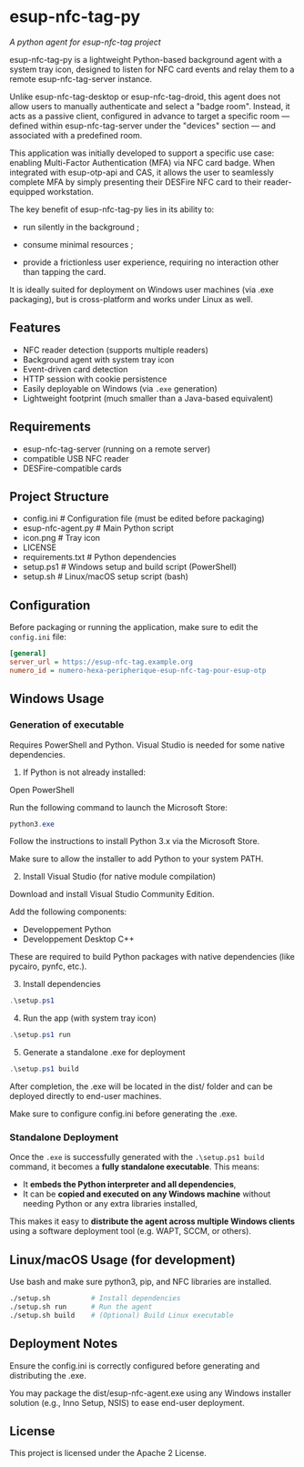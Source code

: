 # esup-nfc-tag-py 
*A python agent for esup-nfc-tag project*

esup-nfc-tag-py is a lightweight Python-based background agent with a system tray icon, 
designed to listen for NFC card events and relay them to a remote esup-nfc-tag-server instance.

Unlike esup-nfc-tag-desktop or esup-nfc-tag-droid, this agent does not allow users to manually authenticate 
and select a "badge room". 
Instead, it acts as a passive client, configured in advance to target a specific room —
defined within esup-nfc-tag-server under the "devices" section — and associated with a predefined room.

This application was initially developed to support a specific use case: 
enabling Multi-Factor Authentication (MFA) via NFC card badge.
When integrated with esup-otp-api and CAS, it allows the user to seamlessly complete MFA by simply presenting 
their DESFire NFC card to their reader-equipped workstation.

The key benefit of esup-nfc-tag-py lies in its ability to:

- run silently in the background ;

- consume minimal resources ;

- provide a frictionless user experience, requiring no interaction other than tapping the card.

It is ideally suited for deployment on Windows user machines (via .exe packaging), but is cross-platform and works under Linux as well.

## Features

- NFC reader detection (supports multiple readers)
- Background agent with system tray icon
- Event-driven card detection
- HTTP session with cookie persistence
- Easily deployable on Windows (via `.exe` generation)
- Lightweight footprint (much smaller than a Java-based equivalent)

## Requirements

- esup-nfc-tag-server (running on a remote server)
- compatible USB NFC reader
- DESFire-compatible cards

## Project Structure

- config.ini # Configuration file (must be edited before packaging)
- esup-nfc-agent.py # Main Python script
- icon.png # Tray icon
- LICENSE
- requirements.txt # Python dependencies
- setup.ps1 # Windows setup and build script (PowerShell)
- setup.sh # Linux/macOS setup script (bash)


## Configuration

Before packaging or running the application, make sure to edit the `config.ini` file:

```ini
[general]
server_url = https://esup-nfc-tag.example.org
numero_id = numero-hexa-peripherique-esup-nfc-tag-pour-esup-otp
```

## Windows Usage

### Generation of executable

Requires PowerShell and Python. Visual Studio is needed for some native dependencies.

1. If Python is not already installed:

Open PowerShell

Run the following command to launch the Microsoft Store:

```powershell
python3.exe
```

Follow the instructions to install Python 3.x via the Microsoft Store.

Make sure to allow the installer to add Python to your system PATH.

2. Install Visual Studio (for native module compilation)

Download and install Visual Studio Community Edition.

Add the following components:

- Developpement Python
- Developpement Desktop C++

These are required to build Python packages with native dependencies (like pycairo, pynfc, etc.).

3. Install dependencies
```powershell
.\setup.ps1
```

4. Run the app (with system tray icon)
```powershell
.\setup.ps1 run
```

5. Generate a standalone .exe for deployment
```powershell
.\setup.ps1 build
```

After completion, the .exe will be located in the dist/ folder and can be deployed directly to end-user machines.

Make sure to configure config.ini before generating the .exe.

### Standalone Deployment

Once the `.exe` is successfully generated with the `.\setup.ps1 build` command, it becomes a **fully standalone executable**. This means:

- It **embeds the Python interpreter and all dependencies**,
- It can be **copied and executed on any Windows machine** without needing Python or any extra libraries installed,

This makes it easy to **distribute the agent across multiple Windows clients** using a software deployment tool (e.g. WAPT, SCCM, or others).

## Linux/macOS Usage (for development)
Use bash and make sure python3, pip, and NFC libraries are installed.
```bash
./setup.sh          # Install dependencies
./setup.sh run      # Run the agent
./setup.sh build    # (Optional) Build Linux executable
```

## Deployment Notes
Ensure the config.ini is correctly configured before generating and distributing the .exe.

You may package the dist/esup-nfc-agent.exe using any Windows installer solution (e.g., Inno Setup, NSIS) to ease end-user deployment.

## License
This project is licensed under the Apache 2 License.
